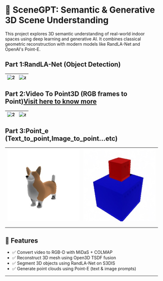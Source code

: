 # 🧠 SceneGPT: Semantic & Generative 3D Scene Understanding

This project explores 3D semantic understanding of real-world indoor spaces using deep learning and generative AI. It combines classical geometric reconstruction with modern models like RandLA-Net and OpenAI's Point-E.
## Part 1:RandLA-Net (Object Detection)
| ![2](RandLA-Net/imgs/S3DIS_area2.gif)   | ![z](RandLA-Net/imgs/S3DIS_area3.gif) |
| ------------------------------ | ---------------------------- |

## Part 2:Video To Point3D (RGB frames to Point)[Visit here to know more](https://github.com/Vedkhajone/Monocular-3D-Scene-Reconstruction)

 | ![2](imgs/room.gif)   | ![z](imgs/3d.gif) |
| ------------------------------ | ---------------------------- |

## Part 3:Point_e (Text_to_point,Image_to_point...etc)
 | ![2](example_data/corgi.jpg)   | ![z](example_data/cube_stack.jpg) |
| ------------------------------ | ---------------------------- |
---

## 🎯 Features

- ✅ Convert video to RGB-D with MiDaS + COLMAP
- ✅ Reconstruct 3D mesh using Open3D TSDF fusion
- ✅ Segment 3D objects using RandLA-Net on S3DIS
- ✅ Generate point clouds using Point-E (text & image prompts)

---
